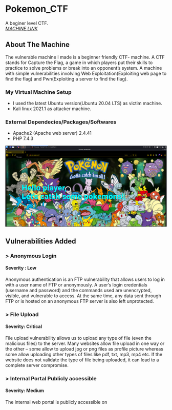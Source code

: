 # Pokemon_CTF
A beginer level CTF.
<br/>
[_MACHINE LINK_](https://drive.google.com/file/d/1bZNuZXk_sBt9kNg0uuFez4Xti6Grf9tr/view?usp=sharing)

## About The Machine

The vulnerable machine I made is a beginner friendly CTF- machine. A CTF stands for Capture the Flag, a game in which players put their skills to practice to solve problems or break into an opponent’s system. A machine with simple vulnerabilities involving Web Exploitation(Exploiting web page to find the flag) and Pwn(Exploiting a server to find the flag).

### My Virtual Machine Setup
* I used the latest Ubuntu version(Ubuntu 20.04 LTS) as victim machine.
* Kali linux 2021.1 as attacker machine.
### External Dependecies/Packages/Softwares
*  Apache2 (Apache web server) 2.4.41
*  PHP 7.4.3
<img src="https://github.com/meks-0202/Pokemon_CTF/blob/7a0251d858a05cb1436b2a3b37ebea636b8790c2/assests/Page.png">

## Vulnerabilities Added
### > Anonymous Login
#### Severity : Low
Anonymous authentication is an FTP vulnerability that allows users to log in with a user name of FTP or anonymously. A user’s login credentials (username and password) and the commands used are unencrypted, visible, and vulnerable to access. At the same time, any data sent through FTP or is hosted on an anonymous FTP server is also left unprotected.

### > File Upload
#### Severity: Critical
File upload vulnerability allows us to upload any type of file (even the malicious files) to the server. Many websites allow file upload in one way or the other – some allow to upload jpg or png files as profile picture whereas some allow uploading other types of files like pdf, txt, mp3, mp4 etc. If the website does not validate the type of file being uploaded, it can lead to a complete server compromise.

### > Internal Portal Publicly accessible
#### Severity: Medium
The internal web portal is publicly accessible on 
